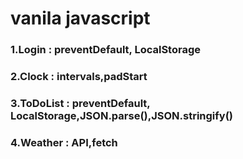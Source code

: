 # vanila javascript

### 1.Login : preventDefault, LocalStorage
### 2.Clock : intervals,padStart
### 3.ToDoList : preventDefault, LocalStorage,JSON.parse(),JSON.stringify()
### 4.Weather : API,fetch
